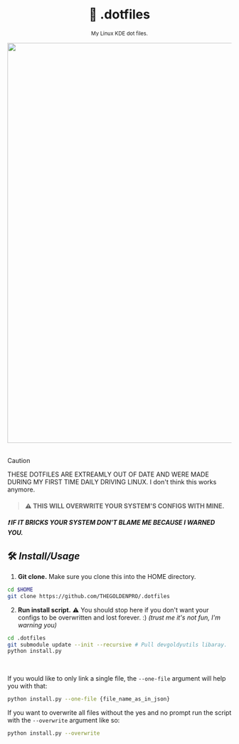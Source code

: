 <div align="center">

  # 💠 .dotfiles

  <sub>My Linux KDE dot files.</sub>
  
  <img src="https://github.com/THEGOLDENPRO/.dotfiles/assets/66202304/760582a4-799a-4336-b6dc-3f3a4105b44e" width="900px">

</div>

<br>

> [!CAUTION]
> THESE DOTFILES ARE EXTREAMLY OUT OF DATE AND WERE MADE DURING MY FIRST TIME DAILY DRIVING LINUX. I don't think this works anymore.

> #### ⚠️ THIS WILL OVERWRITE YOUR SYSTEM'S CONFIGS WITH MINE.
##### ❗ IF IT BRICKS YOUR SYSTEM DON'T BLAME ME BECAUSE I WARNED YOU.

## 🛠 *Install/Usage*
1. **Git clone.**
Make sure you clone this into the HOME directory.
```sh
cd $HOME
git clone https://github.com/THEGOLDENPRO/.dotfiles
```

2. **Run install script.**
⚠️ You should stop here if you don't want your configs to be overwritten and lost forever. :) *(trust me it's not fun, I'm warning you)*
```sh
cd .dotfiles
git submodule update --init --recursive # Pull devgoldyutils libaray.
python install.py
```

<br>

If you would like to only link a single file, the ``--one-file`` argument will help you with that:
```sh
python install.py --one-file {file_name_as_in_json}
```

If you want to overwrite all files without the yes and no prompt run the script with the ``--overwrite`` argument like so:
```sh
python install.py --overwrite
```
